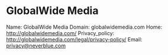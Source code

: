
# GlobalWide Media

Name: GlobalWide Media
Domain: globalwidemedia.com
Home: http://globalwidemedia.com/
Privacy_policy: http://globalwidemedia.com/legal/privacy-policy/
Email: privacy@neverblue.com
